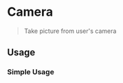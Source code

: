 <script setup>
  import Camera from './Camera.vue'
</script>

# Camera

> Take picture from user's camera

## Usage

### Simple Usage

<preview>
  <Camera mask="ektp" />
</preview>
